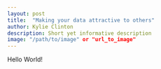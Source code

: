 ```yaml
---
layout: post
title:  "Making your data attractive to others"
author: Kylie Clinton
description: Short yet informative description
image: "/path/to/image" or "url_to_image"
--- 
```


Hello World!

